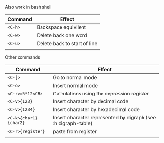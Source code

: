 Also work in bash shell

| Command | Effect                       |
| ------- | ---------------------------- |
| `<C-h>` | Backspace equivilent         |
| `<C-w>` | Delete back one word         |
| `<C-u>` | Delete back to start of line |
|         |                              |
Other commands

| Command               | Effect                                                         |
| --------------------- | -------------------------------------------------------------- |
| `<C-[>`               | Go to normal mode                                              |
| `<C-o>`               | Insert normal mode                                             |
| `<C-r>=5*12<CR>`      | Calculations using the expression register                     |
| `<C-v>{123}`          | Insert character by decimal code                               |
| `<C-v>{1234}`         | Insert character by hexadecimal code                           |
| `<C-k>{char1}{char2}` | Insert character represented by digraph (see :h digraph-table) |
| `<C-r>{register}`     | paste from register                                            |
|                       |                                                                |
